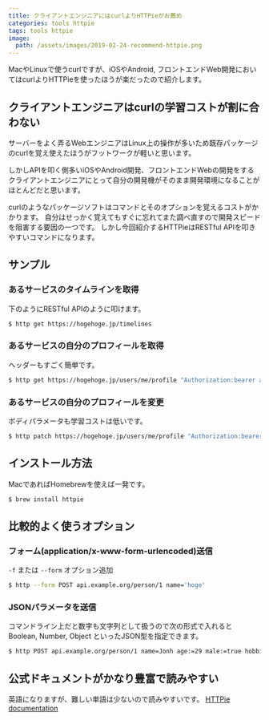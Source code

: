 ```yaml
---
title: クライアントエンジニアにはcurlよりHTTPieがお薦め
categories: tools httpie
tags: tools httpie
image:
  path: /assets/images/2019-02-24-recommend-httpie.png
---
```


MacやLinuxで使うcurlですが、iOSやAndroid, フロントエンドWeb開発においてはcurlよりHTTPieを使ったほうが楽だったので紹介します。


## クライアントエンジニアはcurlの学習コストが割に合わない
サーバーをよく弄るWebエンジニアはLinux上の操作が多いため既存パッケージのcurlを覚え使えたほうがフットワークが軽いと思います。

しかしAPIを叩く側多いiOSやAndroid開発、フロントエンドWebの開発をするクライアントエンジニアにとって自分の開発機がそのまま開発環境になることがほとんどだと思います。

curlのようなパッケージソフトはコマンドとそのオプションを覚えるコストがかかります。
自分はせっかく覚えてもすぐに忘れてまた調べ直すので開発スピードを阻害する要因の一つです。
しかし今回紹介するHTTPieはRESTful APIを叩きやすいコマンドになります。

## サンプル

### あるサービスのタイムラインを取得
下のようにRESTful APIのように叩けます。

```sh
$ http get https://hogehoge.jp/timelines
```

### あるサービスの自分のプロフィールを取得
ヘッダーもすごく簡単です。

```sh
$ http get https://hogehoge.jp/users/me/profile "Authorization:bearer accesstoken"
```

### あるサービスの自分のプロフィールを変更
ボディパラメータも学習コストは低いです。

```sh
$ http patch https://hogehoge.jp/users/me/profile "Authorization:bearer accesstoken" name=hoge
```

## インストール方法
MacであればHomebrewを使えば一発です。
```sh
$ brew install httpie
```

## 比較的よく使うオプション

### フォーム(application/x-www-form-urlencoded)送信

`-f` または `--form` オプション追加

```sh
$ http --form POST api.example.org/person/1 name='hoge'
```

### JSONパラメータを送信
コマンドライン上だと数字も文字列として扱うので次の形式で入れると Boolean, Number, Object といったJSON型を指定できます。

```sh
$ http POST api.example.org/person/1 name=Jonh age:=29 male:=true hobbies:='["hobby1", "hobby2"]'
```

## 公式ドキュメントがかなり豊富で読みやすい

英語になりますが、難しい単語は少ないので読みやすいです。
[HTTPie documentation](https://httpie.org/doc)
